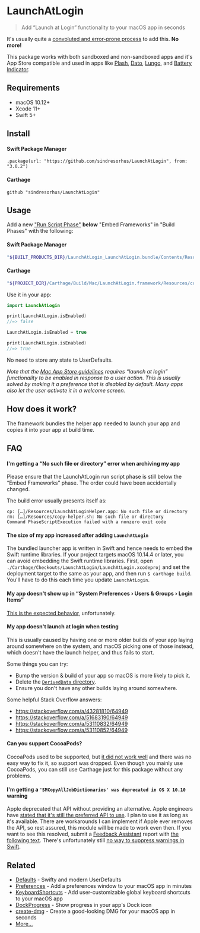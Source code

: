 # LaunchAtLogin

> Add “Launch at Login” functionality to your macOS app in seconds

It's usually quite a [convoluted and error-prone process](before-after.md) to add this. **No more!**

This package works with both sandboxed and non-sandboxed apps and it's App Store compatible and used in apps like [Plash](https://github.com/sindresorhus/Plash), [Dato](https://sindresorhus.com/dato), [Lungo](https://sindresorhus.com/lungo), and [Battery Indicator](https://sindresorhus.com/battery-indicator).

## Requirements

- macOS 10.12+
- Xcode 11+
- Swift 5+

## Install

#### Swift Package Manager

```
.package(url: "https://github.com/sindresorhus/LaunchAtLogin", from: "3.0.2")
```

#### Carthage

```
github "sindresorhus/LaunchAtLogin"
```

## Usage

Add a new ["Run Script Phase"](http://stackoverflow.com/a/39633955/64949) **below** "Embed Frameworks" in "Build Phases" with the following:

#### Swift Package Manager

```sh
"${BUILT_PRODUCTS_DIR}/LaunchAtLogin_LaunchAtLogin.bundle/Contents/Resources/copy-helper-swiftpm.sh"
```

#### Carthage

```sh
"${PROJECT_DIR}/Carthage/Build/Mac/LaunchAtLogin.framework/Resources/copy-helper.sh"
```

Use it in your app:

```swift
import LaunchAtLogin

print(LaunchAtLogin.isEnabled)
//=> false

LaunchAtLogin.isEnabled = true

print(LaunchAtLogin.isEnabled)
//=> true
```

No need to store any state to UserDefaults.

*Note that the [Mac App Store guidelines](https://developer.apple.com/app-store/review/guidelines/) requires “launch at login” functionality to be enabled in response to a user action. This is usually solved by making it a preference that is disabled by default. Many apps also let the user activate it in a welcome screen.*

## How does it work?

The framework bundles the helper app needed to launch your app and copies it into your app at build time.

## FAQ

#### I'm getting a “No such file or directory” error when archiving my app

Please ensure that the LaunchAtLogin run script phase is still below the “Embed Frameworks” phase. The order could have been accidentally changed.

The build error usually presents itself as:

```
cp: […]/Resources/LaunchAtLoginHelper.app: No such file or directory
rm: […]/Resources/copy-helper.sh: No such file or directory
Command PhaseScriptExecution failed with a nonzero exit code
```

#### The size of my app increased after adding `LaunchAtLogin`

The bundled launcher app is written in Swift and hence needs to embed the Swift runtime libraries. If your project targets macOS 10.14.4 or later, you can avoid embedding the Swift runtime libraries. First, open `./Carthage/Checkouts/LaunchAtLogin/LaunchAtLogin.xcodeproj` and set the deployment target to the same as your app, and then run `$ carthage build`. You'll have to do this each time you update `LaunchAtLogin`.

#### My app doesn't show up in “System Preferences › Users & Groups › Login Items”

[This is the expected behavior](https://stackoverflow.com/a/15104481/64949), unfortunately.

#### My app doesn't launch at login when testing

This is usually caused by having one or more older builds of your app laying around somewhere on the system, and macOS picking one of those instead, which doesn't have the launch helper, and thus fails to start.

Some things you can try:
- Bump the version & build of your app so macOS is more likely to pick it.
- Delete the [`DerivedData` directory](https://mgrebenets.github.io/mobile%20ci/2015/02/01/xcode-derived-data).
- Ensure you don't have any other builds laying around somewhere.

Some helpful Stack Overflow answers:
- https://stackoverflow.com/a/43281810/64949
- https://stackoverflow.com/a/51683190/64949
- https://stackoverflow.com/a/53110832/64949
- https://stackoverflow.com/a/53110852/64949

#### Can you support CocoaPods?

CocoaPods used to be supported, but [it did not work well](https://github.com/sindresorhus/LaunchAtLogin/issues/22) and there was no easy way to fix it, so support was dropped. Even though you mainly use CocoaPods, you can still use Carthage just for this package without any problems.

#### I'm getting a `'SMCopyAllJobDictionaries' was deprecated in OS X 10.10` warning

Apple deprecated that API without providing an alternative. Apple engineers have [stated that it's still the preferred API to use](https://github.com/alexzielenski/StartAtLoginController/issues/12#issuecomment-307525807). I plan to use it as long as it's available. There are workarounds I can implement if Apple ever removes the API, so rest assured, this module will be made to work even then. If you want to see this resolved, submit a [Feedback Assistant](https://feedbackassistant.apple.com) report with [the following text](https://github.com/feedback-assistant/reports/issues/16). There's unfortunately still [no way to suppress warnings in Swift](https://stackoverflow.com/a/32861678/64949).

## Related

- [Defaults](https://github.com/sindresorhus/Defaults) - Swifty and modern UserDefaults
- [Preferences](https://github.com/sindresorhus/Preferences) - Add a preferences window to your macOS app in minutes
- [KeyboardShortcuts](https://github.com/sindresorhus/KeyboardShortcuts) - Add user-customizable global keyboard shortcuts to your macOS app
- [DockProgress](https://github.com/sindresorhus/DockProgress) - Show progress in your app's Dock icon
- [create-dmg](https://github.com/sindresorhus/create-dmg) - Create a good-looking DMG for your macOS app in seconds
- [More…](https://github.com/search?q=user%3Asindresorhus+language%3Aswift)
